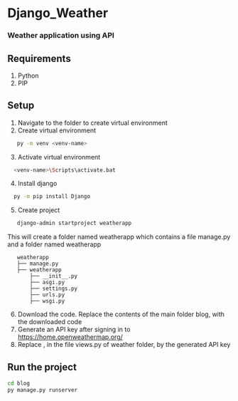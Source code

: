 # Django_Weather

### Weather application using API

## Requirements
1. Python
2. PIP

## Setup 
1. Navigate to the folder to create virtual environment 
2. Create virtual environment
```sh
   py -m venv <venv-name>
```
3. Activate virtual environment
```sh
  <venv-name>\Scripts\activate.bat
```
4. Install django
```sh
  py -m pip install Django
```
5. Create project
```sh
   django-admin startproject weatherapp 
```
   This will create a folder named weatherapp which contains a file manage.py and a folder named weatherapp
```
   weatherapp
   ├── manage.py
   ├── weatherapp
       ├── __init__.py
       ├── asgi.py
       ├── settings.py
       ├── urls.py
       ├── wsgi.py
```
6. Download the code. Replace the contents of the main folder blog, with the downloaded code
7. Generate an API key after signing in to https://home.openweathermap.org/
8. Replace <copy your api key here>, in the file views.py of weather folder, by the generated API key

## Run the project
```sh
cd blog
py manage.py runserver
```
